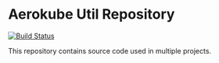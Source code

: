 # Aerokube Util Repository
[![Build Status](https://travis-ci.org/aerokube/util.svg?branch=master)](https://travis-ci.org/aerokube/util)

This repository contains source code used in multiple projects.
